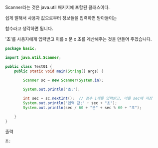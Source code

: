 
Scanner라는 것은 java.util 패키지에 포함된 클래스이다.

쉽게 말해서 사용자 값으로부터 정보들을 입력하면 받아들이는

함수라고 생각하면 됩니다.


'초'를 사용자에게 입력받고 이를 x 분 x 초를 계산해주는 것을 만들어 주겠습니다.

```java
package basic;

import java.util.Scanner;

public class Test01 {
	public static void main(String[] args) {
	   
        Scanner sc = new Scanner(System.in);

		System.out.println("초;");

		int sec = sc.nextInt();  // 정수 1개를 입력받고, 이를 sec에 저장
		System.out.println("입력 값;" + sec + "초");
		System.out.println(sec / 60 + "분" + sec % 60 + "초");

	}
}

```
출력

```java
초;
```
